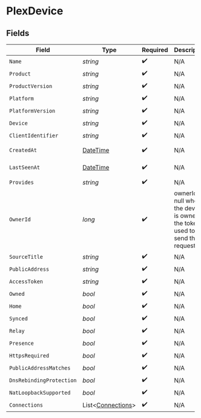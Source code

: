 # PlexDevice


## Fields

| Field                                                                                 | Type                                                                                  | Required                                                                              | Description                                                                           | Example                                                                               |
| ------------------------------------------------------------------------------------- | ------------------------------------------------------------------------------------- | ------------------------------------------------------------------------------------- | ------------------------------------------------------------------------------------- | ------------------------------------------------------------------------------------- |
| `Name`                                                                                | *string*                                                                              | :heavy_check_mark:                                                                    | N/A                                                                                   |                                                                                       |
| `Product`                                                                             | *string*                                                                              | :heavy_check_mark:                                                                    | N/A                                                                                   |                                                                                       |
| `ProductVersion`                                                                      | *string*                                                                              | :heavy_check_mark:                                                                    | N/A                                                                                   |                                                                                       |
| `Platform`                                                                            | *string*                                                                              | :heavy_check_mark:                                                                    | N/A                                                                                   |                                                                                       |
| `PlatformVersion`                                                                     | *string*                                                                              | :heavy_check_mark:                                                                    | N/A                                                                                   |                                                                                       |
| `Device`                                                                              | *string*                                                                              | :heavy_check_mark:                                                                    | N/A                                                                                   |                                                                                       |
| `ClientIdentifier`                                                                    | *string*                                                                              | :heavy_check_mark:                                                                    | N/A                                                                                   |                                                                                       |
| `CreatedAt`                                                                           | [DateTime](https://learn.microsoft.com/en-us/dotnet/api/system.datetime?view=net-5.0) | :heavy_check_mark:                                                                    | N/A                                                                                   | 2019-06-24T11:38:02Z                                                                  |
| `LastSeenAt`                                                                          | [DateTime](https://learn.microsoft.com/en-us/dotnet/api/system.datetime?view=net-5.0) | :heavy_check_mark:                                                                    | N/A                                                                                   | 2019-06-24T11:38:02Z                                                                  |
| `Provides`                                                                            | *string*                                                                              | :heavy_check_mark:                                                                    | N/A                                                                                   |                                                                                       |
| `OwnerId`                                                                             | *long*                                                                                | :heavy_check_mark:                                                                    | ownerId is null when the device is owned by the token used to send the request        |                                                                                       |
| `SourceTitle`                                                                         | *string*                                                                              | :heavy_check_mark:                                                                    | N/A                                                                                   |                                                                                       |
| `PublicAddress`                                                                       | *string*                                                                              | :heavy_check_mark:                                                                    | N/A                                                                                   |                                                                                       |
| `AccessToken`                                                                         | *string*                                                                              | :heavy_check_mark:                                                                    | N/A                                                                                   |                                                                                       |
| `Owned`                                                                               | *bool*                                                                                | :heavy_check_mark:                                                                    | N/A                                                                                   |                                                                                       |
| `Home`                                                                                | *bool*                                                                                | :heavy_check_mark:                                                                    | N/A                                                                                   |                                                                                       |
| `Synced`                                                                              | *bool*                                                                                | :heavy_check_mark:                                                                    | N/A                                                                                   |                                                                                       |
| `Relay`                                                                               | *bool*                                                                                | :heavy_check_mark:                                                                    | N/A                                                                                   |                                                                                       |
| `Presence`                                                                            | *bool*                                                                                | :heavy_check_mark:                                                                    | N/A                                                                                   |                                                                                       |
| `HttpsRequired`                                                                       | *bool*                                                                                | :heavy_check_mark:                                                                    | N/A                                                                                   |                                                                                       |
| `PublicAddressMatches`                                                                | *bool*                                                                                | :heavy_check_mark:                                                                    | N/A                                                                                   |                                                                                       |
| `DnsRebindingProtection`                                                              | *bool*                                                                                | :heavy_check_mark:                                                                    | N/A                                                                                   |                                                                                       |
| `NatLoopbackSupported`                                                                | *bool*                                                                                | :heavy_check_mark:                                                                    | N/A                                                                                   |                                                                                       |
| `Connections`                                                                         | List<[Connections](../../Models/Requests/Connections.md)>                             | :heavy_check_mark:                                                                    | N/A                                                                                   |                                                                                       |